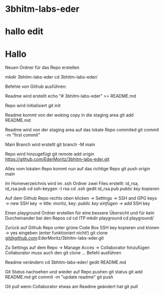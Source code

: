 # 3bhitm-labs-eder

# hallo edit

# Hallo


Neuen Ordner für das Repo erstellen

mkdir 3bhitm-labs-eder
cd 3bhitm-labs-eder/

Befehle von Github ausführen:

Readme wird erstellt
echo "# 3bhitm-labs-eder" >> README.md

Repo wird initialisiert
git init

Readme kommt von der woking copy in die staging area
git add README.md

Readme wird von der staging area auf das lokale Repo commited
git commit -m "first commit"

Main Branch wird erstellt
git branch -M main

Repo wird hinzugefügt
git remote add origin https://github.com/EderMoritz/3bhitm-labs-eder.git

Alles vom lokalen Repo kommt nun auf das richtige Repo
git push origin main

Im Homeverzeichnis wird im .ssh Ordner zwei Files erstellt: id_rsa, id_rsa.pub
cd 
ssh-keygen -t rsa
cd .ssh 
gedit id_rsa.pub *public key kopieren*

Auf dem Github Repo rechts oben klicken -> Settings -> SSH and GPG keys -> new SSH key -> title: moritz, key: *public key einfügen* -> add SSH key

Einen playground Ordner erstellen für eine bessere Übersicht und für kein Durcheinander bei den Repos
cd
cd ITP
mkdir playground
cd playground/

Zurück auf Github Repo unter grüne Code Box SSH key kopieren und klonen -> yes eingeben (enter funktioniert nicht!)
git clone git@github.com:EderMoritz/3bhitm-labs-eder.git

Zu Settings auf dem Repo -> Manage Acces -> Collaborator hinzufügen
Collaborator muss auch den git clone ... Befehl ausführen

Readme verändern
cd 3bhitm-labs-eder/
gedit README.md 

Git Status nachsehen und wieder auf Repo pushen
git status
git add README.md 
git commit -m "update readme"
git push

Git pull wenn Collaborator etwas am Readme geändert hat
git pull
